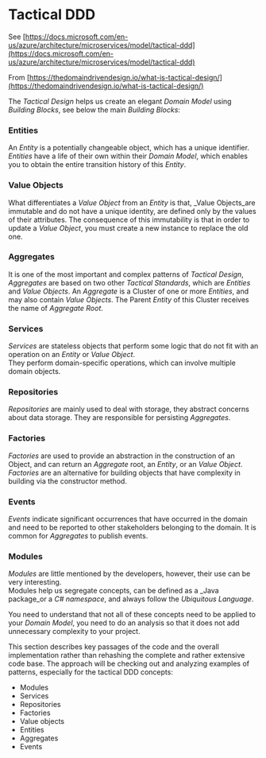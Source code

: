 # Tactical DDD

See [https://docs.microsoft.com/en-us/azure/architecture/microservices/model/tactical-ddd](https://docs.microsoft.com/en-us/azure/architecture/microservices/model/tactical-ddd)

From [https://thedomaindrivendesign.io/what-is-tactical-design/](https://thedomaindrivendesign.io/what-is-tactical-design/)

The _Tactical Design_ helps us create an elegant _Domain Model_ using _Building Blocks_, see below the main _Building Blocks_:

### Entities

An _Entity_ is a potentially changeable object, which has a unique identifier. _Entities_ have a life of their own within their _Domain Model_, which enables you to obtain the entire transition history of this _Entity_.

### Value Objects

What differentiates a _Value Object_ from an _Entity_ is that, _Value Objects_are immutable and do not have a unique identity, are defined only by the values of their attributes. The consequence of this immutability is that in order to update a _Value Object_, you must create a new instance to replace the old one.

### Aggregates

It is one of the most important and complex patterns of _Tactical Design_, _Aggregates_ are based on two other _Tactical Standards_, which are _Entities_ and _Value Objects_. An _Aggregate_ is a Cluster of one or more _Entities_, and may also contain _Value Objects_. The Parent _Entity_ of this Cluster receives the name of _Aggregate Root_.

### Services

_Services_ are stateless objects that perform some logic that do not fit with an operation on an _Entity_ or _Value Object_.\
They perform domain-specific operations, which can involve multiple domain objects.

### Repositories

_Repositories_ are mainly used to deal with storage, they abstract concerns about data storage. They are responsible for persisting _Aggregates_.

### Factories

_Factories_ are used to provide an abstraction in the construction of an Object, and can return an _Aggregate_ root, an _Entity_, or an _Value Object_. _Factories_ are an alternative for building objects that have complexity in building via the constructor method.

### Events

_Events_ indicate significant occurrences that have occurred in the domain and need to be reported to other stakeholders belonging to the domain. It is common for _Aggregates_ to publish events.

### Modules

_Modules_ are little mentioned by the developers, however, their use can be very interesting.\
Modules help us segregate concepts, can be defined as a _Java package_or a _C# namespace_, and always follow the _Ubiquitous Language_.



You need to understand that not all of these concepts need to be applied to your _Domain Model_, you need to do an analysis so that it does not add unnecessary complexity to your project.



This section describes key passages of the code and the overall implementation rather than rehashing the complete and rather extensive code base. The approach will be checking out and analyzing examples of patterns, especially for the tactical DDD concepts:

* Modules
* Services
* Repositories
* Factories
* Value objects
* Entities
* Aggregates
* Events

